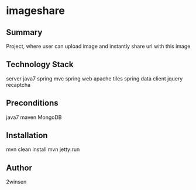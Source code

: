 # imageshare

## Summary
Project, where user can upload image and instantly share url with this image

## Technology Stack
server
    java7
    spring mvc
    spring web
    apache tiles
    spring data
client
    jquery
    recaptcha

## Preconditions
java7
maven
MongoDB

## Installation
mvn clean install
mvn jetty:run

## Author
2winsen
